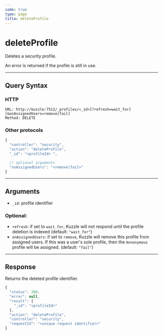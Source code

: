 ```yaml
---
code: true
type: page
title: deleteProfile
---
```


# deleteProfile



Deletes a security profile.

An error is returned if the profile is still in use.

---

## Query Syntax

### HTTP

```http
URL: http://kuzzle:7512/_profiles/<_id>[?refresh=wait_for][&onAssignedUsers=remove|fail]
Method: DELETE
```

### Other protocols

```js
{
  "controller": "security",
  "action": "deleteProfile",
  "_id": "<profileId> ",

  // optional arguments
  "onAssignedUsers": "<remove|fail>"
}
```

---

## Arguments

- `_id`: profile identifier

### Optional:

- `refresh`: if set to `wait_for`, Kuzzle will not respond until the profile deletion is indexed (default: `"wait_for"`)
- `onAssignedUsers`: if set to `remove`, Kuzzle will remove this profile from assigned users. If this was a user's sole profile, then the `Annonymous` profile will be assigned. (default: `"fail"`) <SinceBadge version="auto-version" />

---

## Response

Returns the deleted profile identifier.

```js
{
  "status": 200,
  "error": null,
  "result": {
    "_id": "<profileId>"
  },
  "action": "deleteProfile",
  "controller": "security",
  "requestId": "<unique request identifier>"
}
```

